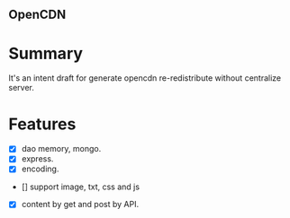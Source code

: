 OpenCDN
----------

# Summary

It's an intent draft for generate opencdn re-redistribute without centralize server.

# Features

- [X] dao memory, mongo.
- [X] express.
- [X] encoding.
- [] support image, txt, css and js
- [X] content by get and post by API.
